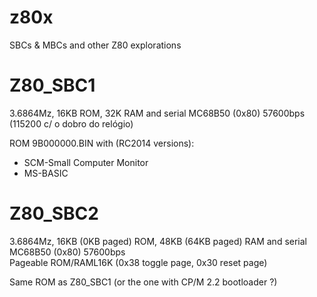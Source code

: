 # z80x
SBCs &amp; MBCs and other Z80 explorations    

# Z80_SBC1
3.6864Mz, 16KB ROM, 32K RAM and serial MC68B50 (0x80) 57600bps (115200 c/ o dobro do relógio)  

ROM 9B000000.BIN with (RC2014 versions):  
- SCM-Small Computer Monitor  
- MS-BASIC  

# Z80_SBC2
3.6864Mz, 16KB (0KB paged) ROM, 48KB (64KB paged) RAM and serial MC68B50 (0x80) 57600bps  
Pageable ROM/RAML16K (0x38 toggle page, 0x30 reset page)  

Same ROM as Z80_SBC1 (or the one with CP/M 2.2 bootloader ?)  



